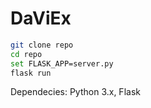 # DaViEx

```bash
git clone repo
cd repo
set FLASK_APP=server.py 
flask run
```

Dependecies: Python 3.x, Flask
